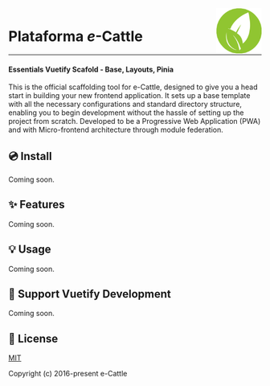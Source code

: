 <a href="https://e-cattle.github.io/">
    <img src="/src/assets/logo.svg" alt="e-Cattle circle logo" title="Plataforma e-Cattle" align="right" height="90" />
</a>

# Plataforma _e_-Cattle

---

#### Essentials Vuetify Scafold - Base, Layouts, Pinia

This is the official scaffolding tool for e-Cattle, designed to give you a head start in building your new frontend application. It sets up a base template with all the necessary configurations and standard directory structure, enabling you to begin development without the hassle of setting up the project from scratch. Developed to be a Progressive Web Application (PWA) and with Micro-frontend architecture through module federation.

## 💿 Install

Coming soon.

## ✨ Features

Coming soon.

## 💡 Usage

Coming soon.

## 💪 Support Vuetify Development

Coming soon.

## 📑 License

[MIT](http://opensource.org/licenses/MIT)

Copyright (c) 2016-present e-Cattle
